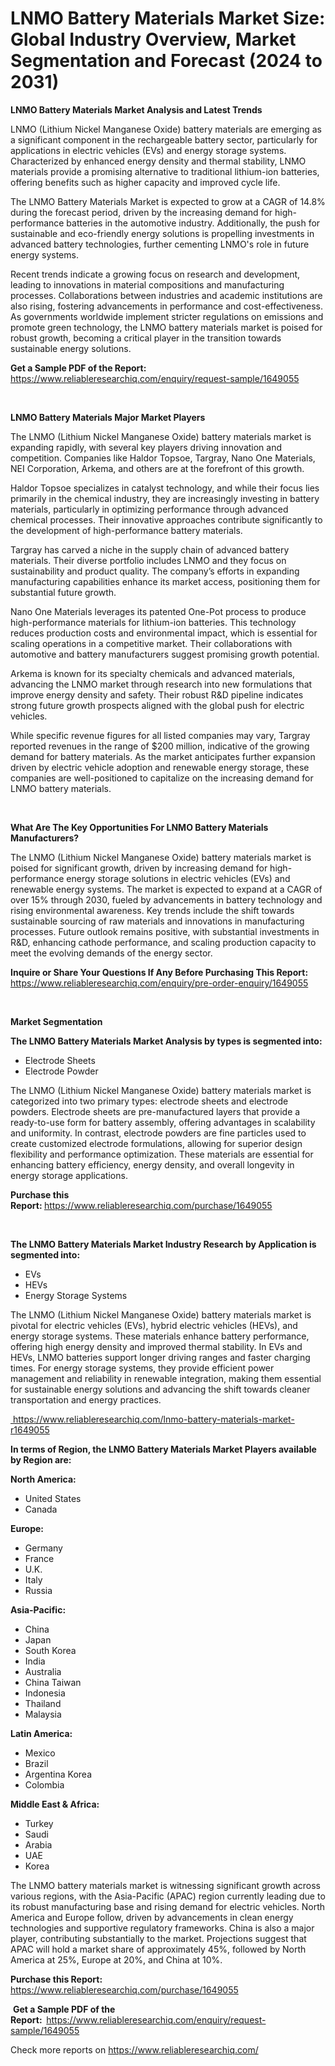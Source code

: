 <p><h1>LNMO Battery Materials Market Size: Global Industry Overview, Market Segmentation and Forecast (2024 to 2031)</h1></p><p><strong>LNMO Battery Materials Market Analysis and Latest Trends</strong></p>
<p><p>LNMO (Lithium Nickel Manganese Oxide) battery materials are emerging as a significant component in the rechargeable battery sector, particularly for applications in electric vehicles (EVs) and energy storage systems. Characterized by enhanced energy density and thermal stability, LNMO materials provide a promising alternative to traditional lithium-ion batteries, offering benefits such as higher capacity and improved cycle life.</p><p>The LNMO Battery Materials Market is expected to grow at a CAGR of 14.8% during the forecast period, driven by the increasing demand for high-performance batteries in the automotive industry. Additionally, the push for sustainable and eco-friendly energy solutions is propelling investments in advanced battery technologies, further cementing LNMO's role in future energy systems. </p><p>Recent trends indicate a growing focus on research and development, leading to innovations in material compositions and manufacturing processes. Collaborations between industries and academic institutions are also rising, fostering advancements in performance and cost-effectiveness. As governments worldwide implement stricter regulations on emissions and promote green technology, the LNMO battery materials market is poised for robust growth, becoming a critical player in the transition towards sustainable energy solutions.</p></p>
<p><strong>Get a Sample PDF of the Report:&nbsp;</strong> <a href="https://www.reliableresearchiq.com/enquiry/request-sample/1649055?utm_campaign=1834&utm_medium=2&utm_source=Github&utm_content=ia&utm_term=29122024&utm_id=lnmo-battery-materials">https://www.reliableresearchiq.com/enquiry/request-sample/1649055</a></p>
<p>&nbsp;</p>
<p><strong>LNMO Battery Materials Major Market Players</strong></p>
<p><p>The LNMO (Lithium Nickel Manganese Oxide) battery materials market is expanding rapidly, with several key players driving innovation and competition. Companies like Haldor Topsoe, Targray, Nano One Materials, NEI Corporation, Arkema, and others are at the forefront of this growth.</p><p>Haldor Topsoe specializes in catalyst technology, and while their focus lies primarily in the chemical industry, they are increasingly investing in battery materials, particularly in optimizing performance through advanced chemical processes. Their innovative approaches contribute significantly to the development of high-performance battery materials.</p><p>Targray has carved a niche in the supply chain of advanced battery materials. Their diverse portfolio includes LNMO and they focus on sustainability and product quality. The company’s efforts in expanding manufacturing capabilities enhance its market access, positioning them for substantial future growth.</p><p>Nano One Materials leverages its patented One-Pot process to produce high-performance materials for lithium-ion batteries. This technology reduces production costs and environmental impact, which is essential for scaling operations in a competitive market. Their collaborations with automotive and battery manufacturers suggest promising growth potential.</p><p>Arkema is known for its specialty chemicals and advanced materials, advancing the LNMO market through research into new formulations that improve energy density and safety. Their robust R&D pipeline indicates strong future growth prospects aligned with the global push for electric vehicles.</p><p>While specific revenue figures for all listed companies may vary, Targray reported revenues in the range of $200 million, indicative of the growing demand for battery materials. As the market anticipates further expansion driven by electric vehicle adoption and renewable energy storage, these companies are well-positioned to capitalize on the increasing demand for LNMO battery materials.</p></p>
<p>&nbsp;</p>
<p><strong>What Are The Key Opportunities For LNMO Battery Materials Manufacturers?</strong></p>
<p><p>The LNMO (Lithium Nickel Manganese Oxide) battery materials market is poised for significant growth, driven by increasing demand for high-performance energy storage solutions in electric vehicles (EVs) and renewable energy systems. The market is expected to expand at a CAGR of over 15% through 2030, fueled by advancements in battery technology and rising environmental awareness. Key trends include the shift towards sustainable sourcing of raw materials and innovations in manufacturing processes. Future outlook remains positive, with substantial investments in R&D, enhancing cathode performance, and scaling production capacity to meet the evolving demands of the energy sector.</p></p>
<p><strong>Inquire or Share Your Questions If Any Before Purchasing This Report:</strong> <a href="https://www.reliableresearchiq.com/enquiry/pre-order-enquiry/1649055?utm_campaign=1834&utm_medium=2&utm_source=Github&utm_content=ia&utm_term=29122024&utm_id=lnmo-battery-materials">https://www.reliableresearchiq.com/enquiry/pre-order-enquiry/1649055</a></p>
<p>&nbsp;</p>
<p><strong>Market Segmentation</strong></p>
<p><strong>The LNMO Battery Materials Market Analysis by types is segmented into:</strong></p>
<p><ul><li>Electrode Sheets</li><li>Electrode Powder</li></ul></p>
<p><p>The LNMO (Lithium Nickel Manganese Oxide) battery materials market is categorized into two primary types: electrode sheets and electrode powders. Electrode sheets are pre-manufactured layers that provide a ready-to-use form for battery assembly, offering advantages in scalability and uniformity. In contrast, electrode powders are fine particles used to create customized electrode formulations, allowing for superior design flexibility and performance optimization. These materials are essential for enhancing battery efficiency, energy density, and overall longevity in energy storage applications.</p></p>
<p><strong>Purchase this Report:&nbsp;</strong><a href="https://www.reliableresearchiq.com/purchase/1649055?utm_campaign=1834&utm_medium=2&utm_source=Github&utm_content=ia&utm_term=29122024&utm_id=lnmo-battery-materials">https://www.reliableresearchiq.com/purchase/1649055</a></p>
<p>&nbsp;</p>
<p><strong>The LNMO Battery Materials Market Industry Research by Application is segmented into:</strong></p>
<p><ul><li>EVs</li><li>HEVs</li><li>Energy Storage Systems</li></ul></p>
<p><p>The LNMO (Lithium Nickel Manganese Oxide) battery materials market is pivotal for electric vehicles (EVs), hybrid electric vehicles (HEVs), and energy storage systems. These materials enhance battery performance, offering high energy density and improved thermal stability. In EVs and HEVs, LNMO batteries support longer driving ranges and faster charging times. For energy storage systems, they provide efficient power management and reliability in renewable integration, making them essential for sustainable energy solutions and advancing the shift towards cleaner transportation and energy practices.</p></p>
<p><a href="https://www.reliableresearchiq.com/lnmo-battery-materials-market-r1649055?utm_campaign=1834&utm_medium=2&utm_source=Github&utm_content=ia&utm_term=29122024&utm_id=lnmo-battery-materials">&nbsp;https://www.reliableresearchiq.com/lnmo-battery-materials-market-r1649055</a></p>
<p><strong>In terms of Region, the LNMO Battery Materials Market Players available by Region are:</strong></p>
<p>
    <p> <strong> North America: </strong>
        <ul>
            <li>United States</li>
            <li>Canada</li>
        </ul>
        </p> 
    <p> <strong> Europe: </strong>
        <ul>
            <li>Germany</li>
            <li>France</li>
            <li>U.K.</li>
            <li>Italy</li>
            <li>Russia</li>
        </ul>
        </p> 
    <p> <strong> Asia-Pacific: </strong>
        <ul>
            <li>China</li>
            <li>Japan</li>
            <li>South Korea</li>
            <li>India</li>
            <li>Australia</li>
            <li>China Taiwan</li>
            <li>Indonesia</li>
            <li>Thailand</li>
            <li>Malaysia</li>
        </ul>
        </p> 
    <p> <strong> Latin America: </strong>
        <ul>
            <li>Mexico</li>
            <li>Brazil</li>
            <li>Argentina Korea</li>
            <li>Colombia</li>
        </ul>
        </p> 
    <p> <strong> Middle East & Africa: </strong>
        <ul>
            <li>Turkey</li>
            <li>Saudi</li>
            <li>Arabia</li>
            <li>UAE</li>
            <li>Korea</li>
        </ul>
    </p>
    </p>
<p><p>The LNMO battery materials market is witnessing significant growth across various regions, with the Asia-Pacific (APAC) region currently leading due to its robust manufacturing base and rising demand for electric vehicles. North America and Europe follow, driven by advancements in clean energy technologies and supportive regulatory frameworks. China is also a major player, contributing substantially to the market. Projections suggest that APAC will hold a market share of approximately 45%, followed by North America at 25%, Europe at 20%, and China at 10%.</p></p>
<p><strong>Purchase this Report: </strong><a href="https://www.reliableresearchiq.com/purchase/1649055?utm_campaign=1834&utm_medium=2&utm_source=Github&utm_content=ia&utm_term=29122024&utm_id=lnmo-battery-materials">https://www.reliableresearchiq.com/purchase/1649055</a></p>
<p>&nbsp;<strong>Get a Sample PDF of the Report:&nbsp;&nbsp;</strong><a href="https://www.reliableresearchiq.com/enquiry/request-sample/1649055?utm_campaign=1834&utm_medium=2&utm_source=Github&utm_content=ia&utm_term=29122024&utm_id=lnmo-battery-materials">https://www.reliableresearchiq.com/enquiry/request-sample/1649055</a></p>
<p><strong></strong></p>
<p>Check more reports on <a href="https://www.reliableresearchiq.com/?utm_campaign=1834&utm_medium=2&utm_source=Github&utm_content=ia&utm_term=29122024&utm_id=lnmo-battery-materials">https://www.reliableresearchiq.com/</a></p>